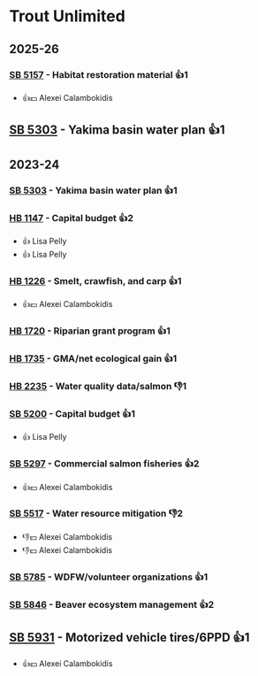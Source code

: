 # Trout Unlimited
## 2025-26

### [SB 5157](/bill/2025-26/sb/5157/) - Habitat restoration material 👍1  
* 👍💵 Alexei Calambokidis

## [SB 5303](/bill/2025-26/sb/5303/) - Yakima basin water plan 👍1  

## 2023-24

### [SB 5303](/bill/2023-24/sb/5303/) - Yakima basin water plan 👍1  

### [HB 1147](/bill/2023-24/hb/1147/) - Capital budget 👍2  
* 👍 Lisa Pelly
* 👍 Lisa Pelly

### [HB 1226](/bill/2023-24/hb/1226/) - Smelt, crawfish, and carp 👍1  
* 👍💵 Alexei Calambokidis

### [HB 1720](/bill/2023-24/hb/1720/) - Riparian grant program 👍1  

### [HB 1735](/bill/2023-24/hb/1735/) - GMA/net ecological gain 👍1  

### [HB 2235](/bill/2023-24/hb/2235/) - Water quality data/salmon  👎1 

### [SB 5200](/bill/2023-24/sb/5200/) - Capital budget 👍1  
* 👍 Lisa Pelly

### [SB 5297](/bill/2023-24/sb/5297/) - Commercial salmon fisheries 👍2  
* 👍💵 Alexei Calambokidis

### [SB 5517](/bill/2023-24/sb/5517/) - Water resource mitigation  👎2 
* 👎💵 Alexei Calambokidis
* 👎💵 Alexei Calambokidis

### [SB 5785](/bill/2023-24/sb/5785/) - WDFW/volunteer organizations 👍1  

### [SB 5846](/bill/2023-24/sb/5846/) - Beaver ecosystem management 👍2  

## [SB 5931](/bill/2023-24/sb/5931/) - Motorized vehicle tires/6PPD 👍1  
* 👍💵 Alexei Calambokidis

